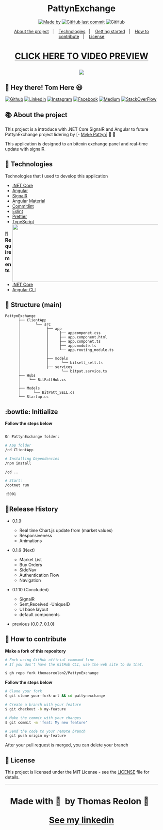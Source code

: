 
<h1 align="center">
  PattynExchange
</h1>

<p align="center">
  <a href="https://www.linkedin.com/in/eliasgcf/">
    <img alt="Made by" src="https://img.shields.io/badge/made%20by-Thomas Reolon-%239871F5"></a>



  <a href="https://github.com/thomasreolon2/pattynexchange/commits/master">
    <img alt="GitHub last commit" src="https://img.shields.io/github/last-commit/thomasreolon2/proffy?color=%239871F5"></a>

  <img alt="GitHub" src="https://img.shields.io/github/license/thomasreolon2/proffy?color=%239871F5">
</p>
 
 
 
<p align="center">
  <a href="#-about-the-project">About the project</a>&nbsp;&nbsp;&nbsp;|&nbsp;&nbsp;&nbsp;
  <a href="#-technologies">Technologies</a>&nbsp;&nbsp;&nbsp;|&nbsp;&nbsp;&nbsp;
  <a href="#-getting-started">Getting started</a>&nbsp;&nbsp;&nbsp;|&nbsp;&nbsp;&nbsp;
  <a href="#-how-to-contribute">How to contribute</a>&nbsp;&nbsp;&nbsp;|&nbsp;&nbsp;&nbsp;
  <a href="#-license">License</a>
</p>

<h1 align="center">

 [CLICK HERE TO VIDEO PREVIEW](https://www.youtube.com/watch?v=I2Z-kVezm2U&feature=youtu.be) <br /> 

  <img src="https://media.giphy.com/media/D3WtpIgYZUy6pfKJoc/giphy.gif"> 
</h1>


## :wave: Hey there! Tom Here :smiley: 

[![Github](https://img.shields.io/badge/-Github-333?style=flat&logo=Github&logoColor=white)](https://github.com/https://github.com/thomasreolon2)
[![Linkedin](https://img.shields.io/badge/-LinkedIn-blue?style=flat&logo=Linkedin&logoColor=white)](https://www.linkedin.com/in/thomas-reolon-000112a3/)
[![Instagram](https://img.shields.io/badge/-Instagram-c13584?style=flat&labelColor=c13584&logo=instagram&logoColor=white)](https://www.instagram.com/thomas_reolon/)
[![Facebook](https://img.shields.io/badge/-Facebook-6365e6?style=flat&logo=Facebook&logoColor=white)](https://www.facebook.com/thomas.reolon.16)
[![Medium](https://img.shields.io/badge/-Medium-black?style=flat&logo=Medium&logoColor=white)](https://medium.com/@thomasreolon)
[![StackOverFlow](https://img.shields.io/badge/-Stack_Overflow-eba51a?style=flat&logo=stackoverflow&logoColor=white)](https://stackoverflow.com/users/6632607/thomas-reolon)

## 📚 About the project

This project is a introduce with .NET Core SignalR and Angular to future PattynExchange project lidering by [- [Myke Pattyn](https://www.linkedin.com/in/mike-pattyn-033681103/)] 🚀&nbsp;💜

This application is designed to an bitcoin exchange panel and real-time update with signalR.

## 🚀 Technologies

Technologies that I used to develop this application

- [.NET Core](https://dotnet.microsoft.com/download)
- [Angular](https://angular.io/)
- [SignalR](https://docs.microsoft.com/pt-br/aspnet/core/tutorials/signalr?view=aspnetcore-3.1&tabs=visual-studio)
- [Angular Material](https://material.angular.io/) 
- [Commitlint](https://github.com/conventional-changelog/commitlint)     
- [Eslint](https://eslint.org/)
- [Prettier](https://prettier.io/)                      
- [TypeScript](https://www.typescriptlang.org/)     <img align="right" src="https://i.ibb.co/KqSmdQH/tt.png" width="500" height="190">

### :grey_exclamation::grey_exclamation: Requirements

- [.NET Core](https://dotnet.microsoft.com/download)
- [Angular CLI](https://expo.io/)

## :file_folder: Structure (main)
```
PattynExchange
      ├── ClientApp
      │       └── src
      │            ├── app
      │            │     ├── appcomponet.css
      │            │     ├── app.component.html
      │            │     ├── app.componet.ts
      │            │     ├── app.module.ts
      │            │     └── app.routing_module.ts
      │            │                 
      │            ├── models     
      │            │      └── bitsell_sell.ts
      │            ├── services
      │                   └── bitpat.service.ts                         
      ├── Hubs
      │    └── BitPattHub.cs
      │
      ├── Models
      │      └── BitPatt_SELL.cs
      └── Startup.cs  
```
## :bowtie: Initialize

**Follow the steps below**

```bash

On PattynExchange folder:

# App folder
/cd ClientApp

# Installing Dependencies
/npm install

/cd ..

# Start:
/dotnet run

:5001

```
## :eyes:Release History

* 0.1.9
    * Real time Chart.js update from (market values)
    * Responsiveness
    * Animations 

* 0.1.6 (Next) 
    * Market List
    * Buy Orders
    * SideNav
    * Authentication Flow
    * Navigation
    
* 0.1.10 (Concluded)
    * SignalR
    * Sent,Received -UniqueID
    * UI base layout
    * default components

* previous (0.0.7, 0.1.0)

## 🤔 How to contribute

**Make a fork of this repository**

```bash
# Fork using GitHub official command line
# If you don't have the GitHub CLI, use the web site to do that.

$ gh repo fork thomasreolon2/PattynExchange
```

**Follow the steps below**

```bash
# Clone your fork
$ git clone your-fork-url && cd pattynexchange

# Create a branch with your feature
$ git checkout -b my-feature

# Make the commit with your changes
$ git commit -m 'feat: My new feature'

# Send the code to your remote branch
$ git push origin my-feature
```

After your pull request is merged, you can delete your branch

## 📝 License

This project is licensed under the MIT License - see the [LICENSE](LICENSE) file for details.

---

<h1 align="center">
Made with 💜&nbsp; by Thomas Reolon 👋 &nbsp;

[See my linkedin](https://www.linkedin.com/in/thomas-reolon/)
<h1>
